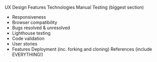 UX Design
Features
Technologies
Manual Testing (biggest section)
 - Responsiveness
 - Browser compatibility
 - Bugs resolved & unresolved
 - Lighthouse testing
 - Code validation
 - User stories
 - Features
Deployment (inc. forking and cloning)
References (include EVERYTHING!)

